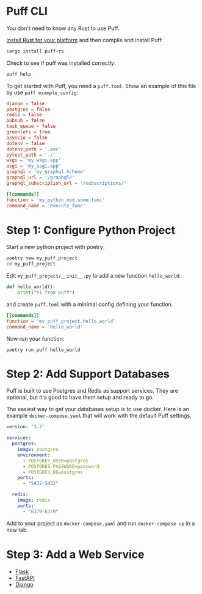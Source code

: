 # Puff CLI

You don't need to know any Rust to use Puff.

[Install Rust for your platform](https://www.rust-lang.org/tools/install) and then compile and install Puff:

```bash
cargo install puff-rs
```

Check to see if puff was installed correctly:

```bash
puff help
```

To get started with Puff, you need a `puff.toml`. Show an example of this file by use `puff example_config`:

```toml
django = false
postgres = false
redis = false
pubsub = false
task_queue = false
greenlets = true
asyncio = false
dotenv = false
dotenv_path = '.env'
pytest_path = './'
wsgi = 'my_wsgi.app'
asgi = 'my_asgi.app'
graphql = 'my_graphql.Schema'
graphql_url = '/graphql/'
graphql_subscription_url = '/subscriptions/'

[[commands]]
function = 'my_python_mod.some_func'
command_name = 'execute_func'
```

# Step 1: Configure Python Project

Start a new python project with poetry:

```bash
poetry new my_puff_project
cd my_puff_project
```

Edit `my_puff_project/__init__.py` to add a new function `hello_world`:

```python
def hello_world():
    print("hi from puff")
```

and create `puff.toml` with a minimal config defining your function.

```toml
[[commands]]
function = 'my_puff_project.hello_world'
command_name = 'hello_world'
```

Now run your function:

```
poetry run puff hello_world
```

# Step 2: Add Support Databases

Puff is built to use Postgres and Redis as support services. They are optional, but it's good to have them setup and ready to go.

The easiest way to get your databases setup is to use docker. Here is an example `docker-compose.yaml` that will work with the default Puff settings.

```yaml
version: '3.7'

services:
  postgres:
    image: postgres
    environment:
      - POSTGRES_USER=postgres
      - POSTGRES_PASSWORD=password
      - POSTGRES_DB=postgres
    ports:
      - "5432:5432"

  redis:
    image: redis
    ports:
      - "6379:6379"
```

Add to your project as `docker-compose.yaml` and run `docker-compose up` in a new tab.


# Step 3: Add a Web Service

* [Flask](https://github.com/hansonkd/puff/blob/master/book/Flask.md)
* [FastAPI](https://github.com/hansonkd/puff/blob/master/book/FastAPI.md)
* [Django](https://github.com/hansonkd/puff/blob/master/book/Django.md)
